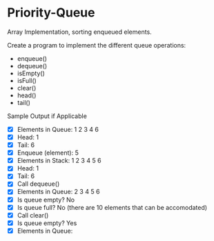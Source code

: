 # Priority-Queue
Array Implementation, sorting enqueued elements.

Create a program to implement the different queue operations:
* enqueue()
* dequeue()
* isEmpty()
* isFull()
* clear()
* head()
* tail()

Sample Output if Applicable
- [x] Elements in Queue: 1 2 3 4 6
- [x] Head: 1
- [x] Tail: 6
- [x] Enqueue (element): 5
- [x] Elements in Stack: 1 2 3 4 5 6
- [x] Head: 1
- [x] Tail: 6
- [x] Call dequeue()
- [x] Elements in Queue: 2 3 4 5 6
- [x] Is queue empty? No
- [x] Is queue full? No (there are 10 elements that can be accomodated)
- [x] Call clear()
- [x] Is queue empty? Yes
- [x] Elements in Queue: 

